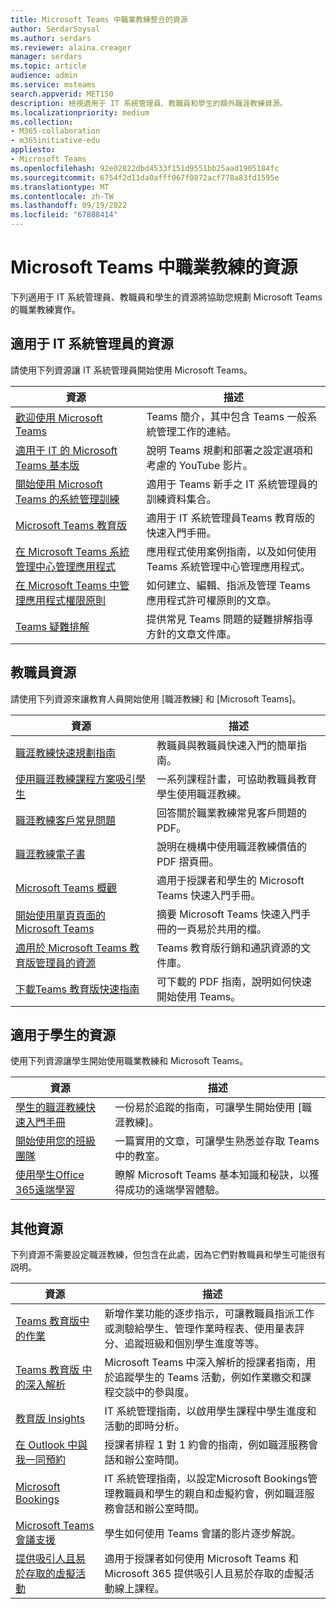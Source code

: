 ```yaml
---
title: Microsoft Teams 中職業教練整合的資源
author: SerdarSoysal
ms.author: serdars
ms.reviewer: alaina.creager
manager: serdars
ms.topic: article
audience: admin
ms.service: msteams
search.appverid: MET150
description: 檢視適用于 IT 系統管理員、教職員和學生的額外職涯教練資源。
ms.localizationpriority: medium
ms.collection:
- M365-collaboration
- m365initiative-edu
appliesto:
- Microsoft Teams
ms.openlocfilehash: 92e02822dbd4533f151d9551bb25aad1905184fc
ms.sourcegitcommit: 6754f2d11da0afff067f0872acf778a83fd1595e
ms.translationtype: MT
ms.contentlocale: zh-TW
ms.lasthandoff: 09/19/2022
ms.locfileid: "67808414"
---
```

# <a name="resources-for-career-coach-in-microsoft-teams"></a>Microsoft Teams 中職業教練的資源

下列適用于 IT 系統管理員、教職員和學生的資源將協助您規劃 Microsoft Teams 的職業教練實作。

## <a name="resources-for-it-admins"></a>適用于 IT 系統管理員的資源

請使用下列資源讓 IT 系統管理員開始使用 Microsoft Teams。

|資源 |描述 |
|---------|------------|
| [歡迎使用 Microsoft Teams](Teams-overview.md) | Teams 簡介，其中包含 Teams 一般系統管理工作的連結。 |
| [適用于 IT 的 Microsoft Teams 基本版](https://www.youtube.com/watch?v=MfDB7VenWuA&list=PLXtHYVsvn_b_JeDjgD5XdkyHTDXdYgPGn) | 說明 Teams 規劃和部署之設定選項和考慮的 YouTube 影片。 |
| [開始使用 Microsoft Teams 的系統管理訓練](ITAdmin-readiness.md) | 適用于 Teams 新手之 IT 系統管理員的訓練資料集合。 |
| [Microsoft Teams 教育版](Teams-quick-start-edu.yml) | 適用于 IT 系統管理員Teams 教育版的快速入門手冊。 |
| [在 Microsoft Teams 系統管理中心管理應用程式](manage-apps.md) | 應用程式使用案例指南，以及如何使用 Teams 系統管理中心管理應用程式。 |
| [在 Microsoft Teams 中管理應用程式權限原則](teams-app-permission-policies.md) | 如何建立、編輯、指派及管理 Teams 應用程式許可權原則的文章。 |
| [Teams 疑難排解](/microsoftteams/troubleshoot/teams-welcome) | 提供常見 Teams 問題的疑難排解指導方針的文章文件庫。 |

## <a name="resources-for-faculty-and-staff"></a>教職員資源

請使用下列資源來讓教育人員開始使用 [職涯教練] 和 [Microsoft Teams]。

| 資源 | 描述 |
|----------|-------------|
| [職涯教練快速規劃指南](https://support.microsoft.com/topic/career-coach-quick-planning-guide-c5d0b934-bfcf-4fe7-8a85-ba7bbb1b6ad4) | 教職員與教職員快速入門的簡單指南。 |
| [使用職涯教練課程方案吸引學生](https://support.microsoft.com/topic/get-started-with-career-coach-goals-and-activities-086ce412-05de-4259-a9fd-c96471cef1b0?preview=true) | 一系列課程計畫，可協助教職員教育學生使用職涯教練。 |
| [職涯教練客戶常見問題](https://edudownloads.azureedge.net/msdownloads/Customer_FAQ-Career_Coach.pdf) | 回答關於職業教練常見客戶問題的 PDF。 |
| [職涯教練電子書](https://msp1151126154693.blob.core.windows.net/msdownloads/Microsoft_Career_Coach_Personalized_Career_Guidance_eBook.pdf) | 說明在機構中使用職涯教練價值的 PDF 摺頁冊。 |
| [Microsoft Teams 概觀](https://support.microsoft.com/teams) | 適用于授課者和學生的 Microsoft Teams 快速入門手冊。 |
| [開始使用單頁頁面的 Microsoft Teams](https://download.microsoft.com/download/8/f/1/8f187ed2-a4b8-4269-b756-744c2e81a423/teams-for-education-getting-started-1-pager.pdf) | 摘要 Microsoft Teams 快速入門手冊的一頁易於共用的檔。 |
| [適用於 Microsoft Teams 教育版管理員的資源](resources-teams-edu.md) | Teams 教育版行銷和通訊資源的文件庫。 |
| [下載Teams 教育版快速指南](https://support.microsoft.com/topic/downloadable-guides-6bd3eb82-0a0f-43cc-a4d2-c9f4e7ebdf39) | 可下載的 PDF 指南，說明如何快速開始使用 Teams。 |

## <a name="resources-for-students"></a>適用于學生的資源

使用下列資源讓學生開始使用職業教練和 Microsoft Teams。

|資源 |描述 |
|---------|------------|
| [學生的職涯教練快速入門手冊](https://support.microsoft.com/topic/career-coach-quick-start-guide-for-students-c419db47-9290-4961-9684-c3f86a9b3708) | 一份易於追蹤的指南，可讓學生開始使用 [職涯教練]。 |
| [開始使用您的班級團隊](https://support.microsoft.com/topic/get-started-in-your-class-team-6b5fd708-35b9-4caf-b66e-d8f2468e4fd5#ID0EDD=Students) | 一篇實用的文章，可讓學生熟悉並存取 Teams 中的教室。 |
| [使用學生Office 365遠端學習](https://support.microsoft.com/topic/remote-learning-with-office-365-for-students-eea3ee92-ba42-4217-90d4-155f9a5477e4) | 瞭解 Microsoft Teams 基本知識和秘訣，以獲得成功的遠端學習體驗。 |

## <a name="additional-resources"></a>其他資源

下列資源不需要設定職涯教練，但包含在此處，因為它們對教職員和學生可能很有説明。

|資源 |描述 |
|---------|------------|
| [Teams 教育版中的作業](https://support.microsoft.com/topic/microsoft-teams-5aa4431a-8a3c-4aa5-87a6-b6401abea114?ui=en-us&rs=en-us&ad=us#ID0EAABAAA=Assignments&ID0EBBD=Assignments) | 新增作業功能的逐步指示，可讓教職員指派工作或測驗給學生、管理作業時程表、使用量表評分、追蹤班級和個別學生進度等等。 |
| [Teams 教育版 中的深入解析](https://support.microsoft.com/topic/educator-s-guide-to-insights-in-microsoft-teams-27b56255-90c0-47aa-bac3-1c9f50157181) | Microsoft Teams 中深入解析的授課者指南，用於追蹤學生的 Teams 活動，例如作業繳交和課程交談中的參與度。 |
| [教育版 Insights](class-insights.md) | IT 系統管理指南，以啟用學生課程中學生進度和活動的即時分析。 |
| [在 Outlook 中與我一同預約](/microsoft-365/bookings/bookings-in-outlook) | 授課者排程 1 對 1 約會的指南，例如職涯服務會話和辦公室時間。 |
| [Microsoft Bookings](/microsoft-365/bookings/bookings-overview) | IT 系統管理指南，以設定Microsoft Bookings管理教職員和學生的親自和虛擬約會，例如職涯服務會話和辦公室時間。 |
| [Microsoft Teams 會議支援](https://www.microsoft.com/videoplayer/embed/RE4rxIX?pid=ocpVideo0-innerdiv-oneplayer&postJsllMsg=true&maskLevel=20&market=en-us) | 學生如何使用 Teams 會議的影片逐步解說。 |
| [提供吸引人且易於存取的虛擬活動](/training/paths/m365-virtual-events-fundamentals/) | 適用于授課者如何使用 Microsoft Teams 和 Microsoft 365 提供吸引人且易於存取的虛擬活動線上課程。 |
